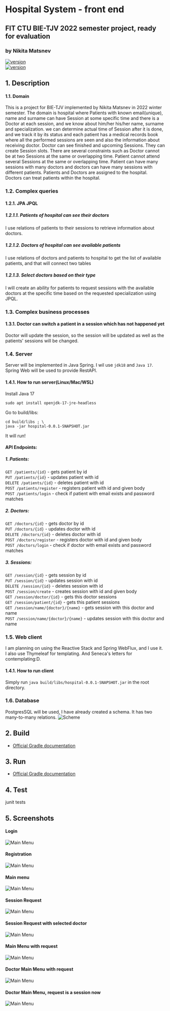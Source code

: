 # Hospital System - front end
## FIT CTU BIE-TJV 2022 semester project, ready for evaluation
### by Nikita Matsnev
[![version](https://img.shields.io/badge/version-1.0.0-green.svg)](https://gitlab.fit.cvut.cz/matsnnik/tjvhospital) \
[![version](https://img.shields.io/badge/pipeline-fixed-green.svg)](https://gitlab.fit.cvut.cz/matsnnik/tjvhospital) 


## 1.  Description
#### 1.1. Domain
This is a project for BIE-TJV implemented by Nikita Matsnev in 2022 winter semester.
The domain is hospital where Patients with known email(unique), name and surname can have
Session at some specific time
and there is a Doctor at each session, and we know about him/her his/her name, surname and
specialization. we can determine actual time of Session after it is done, and we track it by its status
and each patient has a medical records book where all the performed sessions are seen and also the information
about receiving doctor. Doctor can see finished and upcoming Sessions. They can create Session slots.
There are several constraints such as Doctor cannot be at two Sessions at the same or overlapping time.
Patient cannot attend several Sessions at the same or overlapping time.
Patient can have many sessions with many doctors and doctors can have many sessions with different patients.
Patients and Doctors are assigned to the hospital. Doctors can treat patients within the hospital.

### 1.2. Complex queries
#### 1.2.1. JPA JPQL
##### 1.2.1.1. Patients of hospital can see their doctors
I use relations of patients to their sessions to retrieve information about doctors.
##### 1.2.1.2. Doctors of hospital can see available patients
I use relations of doctors and patients to hospital to get the list of available patients, and that will connect two tables
##### 1.2.1.3. Select doctors based on their type
I will create an ability for patients to request sessions with the available doctors at the specific time based on the requested specialization using JPQL.

### 1.3. Complex business processes
#### 1.3.1. Doctor can switch a patient in a session which has not happened yet
Doctor will update the session, so the session will be updated as well as the patients' sessions will be changed. 


### 1.4. Server
Server will be implemented in Java Spring. I wil use `jdk18` and `Java 17`. Spring Web will be used
to provide RestAPI.


#### 1.4.1. How to run server(Linux/Mac/WSL)

Install Java 17
```
sudo apt install openjdk-17-jre-headless
```
Go to build/libs:
```
cd build/libs ; \
java -jar hospital-0.0.1-SNAPSHOT.jar
```
It will run!

#### API Endpoints:
##### 1. Patients:
`GET /patients/{id}` - gets patient by id \
`PUT /patients/{id}` - updates patient with id \
`DELETE /patients/{id}` - deletes patient with id \
`POST /patients/register` - registers patient with id and given body \
`POST /patients/login` - check if patient with email exists and password matches
##### 2. Doctors:
`GET /doctors/{id}` - gets doctor by id \
`PUT /doctors/{id}` - updates doctor with id \
`DELETE /doctors/{id}` - deletes doctor with id \
`POST /doctors/register` - registers doctor with id and given body \
`POST /doctors/login` - check if doctor with email exists and password matches
##### 3. Sessions:
`GET /session/{id}` - gets session by id \
`PUT /session/{id}` - updates session with id \
`DELETE /session/{id}` - deletes session with id \
`POST /session/create` - creates session with id and given body \
`GET /session/doctor/{id}` - gets this doctor sessions \
`GET /session/patient/{id}` - gets this patient sessions \
`GET /session/name/{doctor}/{name}` - gets session with this doctor and name \
`POST /session/name/{doctor}/{name}` - updates session with this doctor and name
### 1.5. Web client
I am planning on using the Reactive Stack and Spring WebFlux, and I use it. I also use Thymeleaf for templating. And Seneca's letters for contemplating:D.

#### 1.4.1. How to run client
Simply run `java build/libs/hospital-0.0.1-SNAPSHOT.jar` in the root directory.
### 1.6. Database
PostgresSQL will be used, I have already created a schema. It has two many-to-many relations.
![Scheme](databaseScheme.png)
## 2. Build
* [Official Gradle documentation](https://docs.gradle.org)
## 3. Run
* [Official Gradle documentation](https://docs.gradle.org)
## 4. Test
junit tests
## 5. Screenshots
#### Login
![Main Menu](screenshots/login.png)
#### Registration
![Main Menu](screenshots/reg.png)
#### Main menu
![Main Menu](screenshots/mainmenu.png)
#### Session Request
![Main Menu](screenshots/sessionRequest.png)
#### Session Request with selected doctor
![Main Menu](screenshots/sessionRequestDoctorSelected.png)
#### Main Menu with request
![Main Menu](screenshots/mainmenuAfterRequest.png)
#### Doctor Main Menu with request
![Main Menu](screenshots/doctormmainmenu.png)
#### Doctor Main Menu, request is a session now
![Main Menu](screenshots/doctormmainmenuAcceptedRequest.png)
